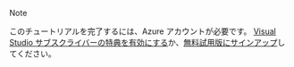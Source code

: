 
> [!NOTE]
> このチュートリアルを完了するには、Azure アカウントが必要です。 <a href="https://azure.microsoft.com/pricing/member-offers/msdn-benefits-details/" target="_blank">Visual Studio サブスクライバーの特典を有効にする</a>か、<a href="https://azure.microsoft.com/pricing/free-trial/" target="_blank">無料試用版にサインアップ</a>してください。
> 
> 

